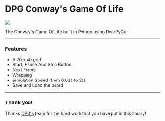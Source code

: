 # DPG Conway's Game Of Life

![](src/GMF.ico)

The Conway's Game Of Life built in Python using DearPyGui

---
### Features

- A 70 x 40 grid
- Start, Pause And Stop Button
- Next Frame
- Wrapping
- Simulation Speed (from 0.02s to 2s)
- Save and Load the board

---
### Thank you!

Thanks [DPG's](https://github.com/hoffstadt/DearPyGui) team for the hard work that you have put in this library!

